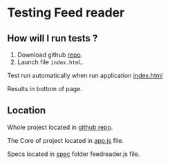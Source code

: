 # Testing Feed reader



## How will I run tests ?

1. Download github [repo](https://github.com/kubr2017/frontend-feedreader).
2. Launch file `index.html`.

Test run automatically when run application [index.html](https://github.com/kubr2017/frontend-feedreader)

Results in bottom of page.

## Location

Whole project located in [github repo](https://github.com/kubr2017/frontend-feedreader).

The Core of project located in [app.js](https://github.com/kubr2017/frontend-feedreader/tree/master/js) file.

Specs located in [spec](https://github.com/kubr2017/frontend-feedreader/tree/master/jasmine/spec) folder feedreader.js file.
